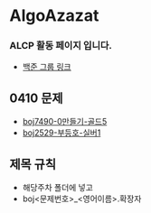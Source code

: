 # AlgoAzazat

### ALCP 활동 페이지 입니다.
- [백준 그룹 링크](https://www.acmicpc.net/group/17501)

## 0410 문제<DFS>
- [boj7490-0만들기-골드5](https://www.acmicpc.net/problem/7490)
- [boj2529-부등호-실버1](https://www.acmicpc.net/problem/2529)

## 제목 규칙
- 해당주차 폴더에 넣고
- boj<문제번호>_<영어이름>.확장자
